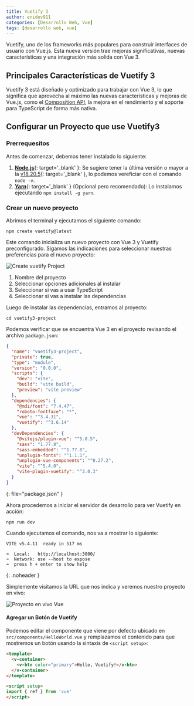 ```yaml
---
title: Vuetify 3
author: enidev911
categories: [Desarrollo Web, Vue]
tags: [desarrollo web, vue]
---
```


Vuetify, uno de los frameworks más populares para construir interfaces de usuario con Vue.js. Esta nueva versión trae mejoras significativas, nuevas características y una integración más solida con Vue 3.

## Principales Características de Vuetify 3

Vuetify 3 está diseñado y optimizado para trabajar con Vue 3, lo que significa que aprovecha al máximo las nuevas características y mejoras de Vue.js, como el [Composition API](https://vuejs.org/guide/extras/composition-api-faq.html), la mejora en el rendimiento y el soporte para TypeScript de forma más nativa.

## Configurar un Proyecto que use Vuetify3

### Prerrequesitos

Antes de comenzar, debemos tener instalado lo siguiente:

1. [**Node.js**](https://nodejs.org/en/download/package-manager){: target='_blank' }: Se sugiere tener la última versión o mayor a la [v18.20.5](https://nodejs.org/en/blog/release/v18.20.5){: target='_blank' }, lo podemos vereficiar con el comando `node -v`.
2. [**Yarn**](https://yarnpkg.com/){: target='_blank' } (Opcional pero recomendado): Lo instalamos ejecutando `npm install -g yarn`. 

### Crear un nuevo proyecto

Abrimos el terminal y ejecutamos el siguiente comando:

```terminal
npm create vuetify@latest
```
Este comando inicializa un nuevo proyecto con Vue 3 y Vuetify preconfigurado. Sigamos las indicaciones para seleccionar nuestras preferencias para el nuevo proyecto:

![Create vuetify Project](vue/npm-create-vuetify.png)

1. Nombre del proyecto
2. Seleccionar opciones adicionales al instalar
3. Seleccionar si vas a usar TypeScript
4. Seleccionar si vas a instalar las dependencias


Luego de instalar las dependencias, entramos al proyecto:

```terminal
cd vuetify3-project
```

Podemos verificar que se encuentra Vue 3 en el proyecto revisando el archivo `package.json`:

```json
{
  "name": "vuetify3-project",
  "private": true,
  "type": "module",
  "version": "0.0.0",
  "scripts": {
    "dev": "vite",
    "build": "vite build",
    "preview": "vite preview"
  },
  "dependencies": {
    "@mdi/font": "7.4.47",
    "roboto-fontface": "*",
    "vue": "^3.4.31",
    "vuetify": "^3.6.14"
  },
  "devDependencies": {
    "@vitejs/plugin-vue": "^5.0.5",
    "sass": "1.77.8",
    "sass-embedded": "^1.77.8",
    "unplugin-fonts": "^1.1.1",
    "unplugin-vue-components": "^0.27.2",
    "vite": "^5.4.0",
    "vite-plugin-vuetify": "^2.0.3"
  }
}
```
{: file="package.json" }


Ahora procedemos a iniciar el servidor de desarrollo para ver Vuetify en acción:

```terminal
npm run dev
```

Cuando ejecutamos el comando, nos va a mostrar lo siguiente:

```
VITE v5.4.11  ready in 517 ms

➜  Local:   http://localhost:3000/
➜  Network: use --host to expose
➜  press h + enter to show help
```
{: .noheader }

Simplemente visitamos la URL que nos indica y veremos nuestro proyecto en vivo:

![Proyecto en vivo Vue](vue/show-initial-page.png)

#### Agregar un Botón de Vuetify

Podemos editar el componente que viene por defecto ubicado en `src/components/HelloWorld.vue` y remplazamos el contenido para que mostremos un botón usando la sintaxis de `<script setup>`:

```html
<template>
  <v-container>
    <v-btn color="primary">Hello, Vuetify!</v-btn>
  </v-container>
</template>

<script setup>
import { ref } from 'vue'
</script>
```
